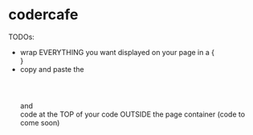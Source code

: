 # codercafe

TODOs:

- wrap EVERYTHING you want displayed on your page in a {<div class = "page-container"></div>}
- copy and paste the <header></header> and <nav></nav> code at the TOP of your code OUTSIDE the page container (code to come soon)
